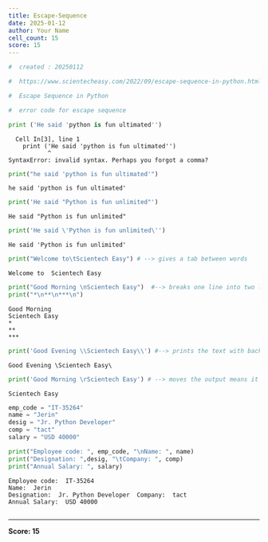 ```yaml
---
title: Escape-Sequence
date: 2025-01-12
author: Your Name
cell_count: 15
score: 15
---
```


```python
#  created : 20250112
```


```python
#  https://www.scientecheasy.com/2022/09/escape-sequence-in-python.html/
```


```python
#  Escape Sequence in Python

```


```python
#  error code for escape sequence 

```


```python
print ('He said 'python is fun ultimated'')
```


      Cell In[3], line 1
        print ('He said 'python is fun ultimated'')
               ^
    SyntaxError: invalid syntax. Perhaps you forgot a comma?




```python
print("he said 'python is fun ultimated'")
```

    he said 'python is fun ultimated'



```python
print('He said "Python is fun unlimited"')
```

    He said "Python is fun unlimited"



```python
print('He said \'Python is fun unlimited\'')
```

    He said 'Python is fun unlimited'



```python
print("Welcome to\tScientech Easy") # --> gives a tab between words

```

    Welcome to	Scientech Easy



```python
print("Good Morning \nScientech Easy")  #--> breaks one line into two lines 
print("*\n**\n***\n")
```

    Good Morning 
    Scientech Easy
    *
    **
    ***
    



```python
print('Good Evening \\Scientech Easy\\') #--> prints the text with backslash
```

    Good Evening \Scientech Easy\



```python
print('Good Morning \rScientech Easy') # --> moves the output means it will not print the string before \r
```

    Scientech Easy



```python
emp_code = "IT-35264"
name = "Jerin"
desig = "Jr. Python Developer"
comp = "tact"
salary = "USD 40000"
```


```python
print("Employee code: ", emp_code, "\nName: ", name)
print("Designation: ",desig, "\tCompany: ", comp)
print("Annual Salary: ", salary)
```

    Employee code:  IT-35264 
    Name:  Jerin
    Designation:  Jr. Python Developer 	Company:  tact
    Annual Salary:  USD 40000



```python

```


---
**Score: 15**